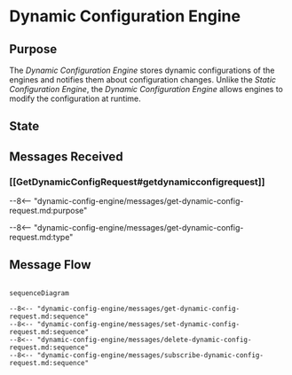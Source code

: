 <div class="engine" markdown>


# Dynamic Configuration Engine


## Purpose


<!-- --8<-- [start:purpose] -->
The *Dynamic Configuration Engine* stores dynamic configurations of the engines and notifies them about configuration changes.
Unlike the *Static Configuration Engine*, the *Dynamic Configuration Engine* allows engines to modify the configuration at runtime.
<!-- --8<-- [end:purpose] -->

## State



## Messages Received


### [[GetDynamicConfigRequest#getdynamicconfigrequest]]


--8<-- "dynamic-config-engine/messages/get-dynamic-config-request.md:purpose"

--8<-- "dynamic-config-engine/messages/get-dynamic-config-request.md:type"


## Message Flow


<!-- --8<-- [start:messages] -->

```mermaid

sequenceDiagram

--8<-- "dynamic-config-engine/messages/get-dynamic-config-request.md:sequence"
--8<-- "dynamic-config-engine/messages/set-dynamic-config-request.md:sequence"
--8<-- "dynamic-config-engine/messages/delete-dynamic-config-request.md:sequence"
--8<-- "dynamic-config-engine/messages/subscribe-dynamic-config-request.md:sequence"


```

<!-- --8<-- [end:messages] -->

</div>

